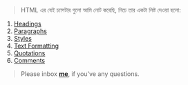 > HTML এর যেই চ্যাপটার গুলো আমি নোট করেছি, নিচে তার একটা লিষ্ট দেওয়া হলো:


1. [Headings](https://github.com/sdshoriot/HTML/blob/master/Headings.md)
2. [Paragraphs](https://github.com/sdshoriot/HTML/blob/master/Paragraphs.md)
3. [Styles](https://github.com/sdshoriot/HTML/blob/master/Styles.md)
4. [Text Formatting](https://github.com/sdshoriot/HTML/blob/master/Formatting.md)
5. [Quotations](https://github.com/sdshoriot/HTML/blob/master/Quotations.md)
6. [Comments](https://github.com/sdshoriot/HTML/blob/master/Comments.md)


> Please inbox **[me](https://www.facebook.com/shoriot)**, if you've any questions.